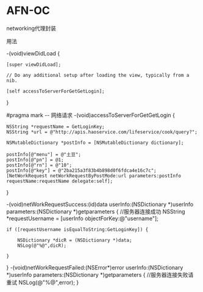 # AFN-OC
networking代理封装

用法


-(void)viewDidLoad {

    [super viewDidLoad];
    
    // Do any additional setup after loading the view, typically from a nib.
    
    [self accessToServerForGetGetLogin];
}

#pragma mark -- 网络请求
-(void)accessToServerForGetGetLogin
{

    NSString *requestName = GetLoginKey;
    NSString *url = @"http://apis.haoservice.com/lifeservice/cook/query?";
  
    NSMutableDictionary *postInfo = [NSMutableDictionary dictionary];
    
    postInfo[@"menu"] = @"土豆";
    postInfo[@"pn"] = @1;
    postInfo[@"rn"] = @"10";
    postInfo[@"key"] = @"2ba215a3f83b4b898d0f6fdca4e16c7c";
    [NetWorkRequest netWorkRequestByPostMode:url parameters:postInfo requestName:requestName delegate:self];
    
}


-(void)netWorkRequestSuccess:(id)data userInfo:(NSDictionary *)userInfo parameters:(NSDictionary *)getparameters
{
    //服务器连接成功
    NSString *requestUsername = [userInfo objectForKey:@"username"];
    
    if ([requestUsername isEqualToString:GetLoginKey]) {
        
        NSDictionary *dicR = (NSDictionary *)data;
        NSLog(@"%@",dicR);
        
    }
    
}
-(void)netWorkRequestFailed:(NSError*)error userInfo:(NSDictionary *)userInfo parameters:(NSDictionary *)getparameters
{
    //服务器连接失败请重试
    NSLog(@"%@",error);
}
